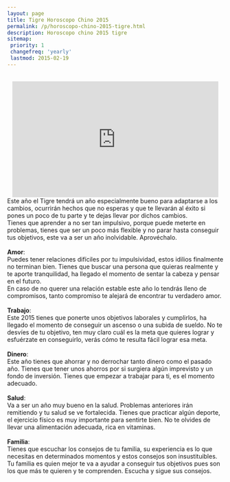 ```yaml
---
layout: page
title: Tigre Horoscopo Chino 2015
permalink: /p/horoscopo-chino-2015-tigre.html
description: Horoscopo chino 2015 tigre
sitemap:
 priority: 1
 changefreq: 'yearly'
 lastmod: 2015-02-19
---
```

<div style="text-align: center;">
<br />
<iframe allowfullscreen="" frameborder="0" height="270" src="https://www.youtube.com/embed/e_xOZNQcs9Q?list=PLFxNV3JuSndVrbUhZ4aVQW3bkF8i_5Q7a" width="480"></iframe>
</div>
Este año el Tigre tendrá un año especialmente bueno para adaptarse a los cambios, ocurrirán hechos que no esperas y que te llevarán al éxito si pones un poco de tu parte y te dejas llevar por dichos cambios.<br />
Tienes que aprender a no ser tan impulsivo, porque puede meterte en problemas, tienes que ser un poco más flexible y no parar hasta conseguir tus objetivos, este va a ser un año inolvidable. Aprovéchalo.<br />
<br />
<b>Amor</b>:<br />
Puedes tener relaciones difíciles por tu impulsividad, estos idilios finalmente no terminan bien. Tienes que buscar una persona que quieras realmente y te aporte tranquilidad, ha llegado el momento de sentar la cabeza y pensar en el futuro.<br />
En caso de no querer una relación estable este año lo tendrás lleno de compromisos, tanto compromiso te alejará de encontrar tu verdadero amor.<br />
<br />
<b>Trabajo</b>:<br />
Este 2015 tienes que ponerte unos objetivos laborales y cumplirlos, ha llegado el momento de conseguir un ascenso o una subida de sueldo. No te desvíes de tu objetivo, ten muy claro cuál es la meta que quieres lograr y esfuérzate en conseguirlo, verás cómo te resulta fácil lograr esa meta.<br />
<br />
<b>Dinero</b>:<br />
Este año tienes que ahorrar y no derrochar tanto dinero como el pasado año. Tienes que tener unos ahorros por si surgiera algún imprevisto y un fondo de inversión. Tienes que empezar a trabajar para ti, es el momento adecuado.<br />
<br />
<b>Salud</b>:<br />
Va a ser un año muy bueno en la salud. Problemas anteriores irán remitiendo y tu salud se ve fortalecida. Tienes que practicar algún deporte, el ejercicio físico es muy importante para sentirte bien. No te olvides de llevar una alimentación adecuada, rica en vitaminas.<br />
<br />
<b>Familia</b>:<br />
Tienes que escuchar los consejos de tu familia, su experiencia es lo que necesitas en determinados momentos y estos consejos son insustituibles. Tu familia es quien mejor te va a ayudar a conseguir tus objetivos pues son los que más te quieren y te comprenden. Escucha y sigue sus consejos.
